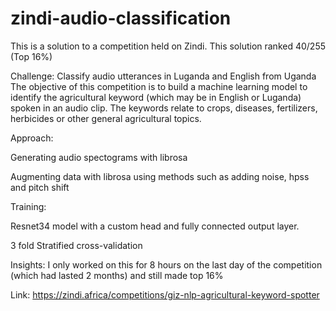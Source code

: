 # zindi-audio-classification
This is a solution to a competition held on Zindi. This solution ranked 40/255 (Top 16%) 

Challenge: Classify audio utterances in Luganda and English from Uganda
The objective of this competition is to build a machine learning model to identify the agricultural keyword (which may be in English or Luganda) spoken in an audio clip. The keywords relate to crops, diseases, fertilizers, herbicides or other general agricultural topics.

Approach: 

Generating audio spectograms with librosa

Augmenting data with librosa using methods such as adding noise, hpss and pitch shift

Training:

Resnet34 model with a custom head and fully connected output layer.

3 fold Stratified cross-validation

Insights:
I only worked on this for 8 hours on the last day of the competition (which had lasted 2 months) and still made top 16%


Link: https://zindi.africa/competitions/giz-nlp-agricultural-keyword-spotter
